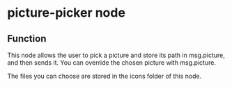 # picture-picker node

## Function

This node allows the user to pick a picture and store its path in msg.picture, and then sends it.
You can override the chosen picture with msg.picture.

The files you can choose are stored in the icons folder of this node.

